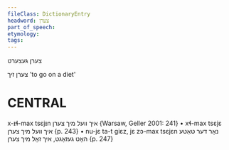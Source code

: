```yaml
---
fileClass: DictionaryEntry
headword: צערן
part_of_speech: 
etymology: 
tags: 
---
```

צערן
געצערט

צערן זיך
'to go on a diet'

CENTRAL
========

x-ᵻɬ-max tsɛjᵻn איך וועל מיך צערן {Warsaw, Geller 2001: 241}
	•	xɬ-max tsɛjɛ איך וועל מיך צערן {p. 243}
	•	nu-jɛ ta-t giɛz, jɛ zɔ-max tsɛjɛn נאָר דער טאַטע האָט געזאָגט, איך זאָל מיך צערן {p. 247}
